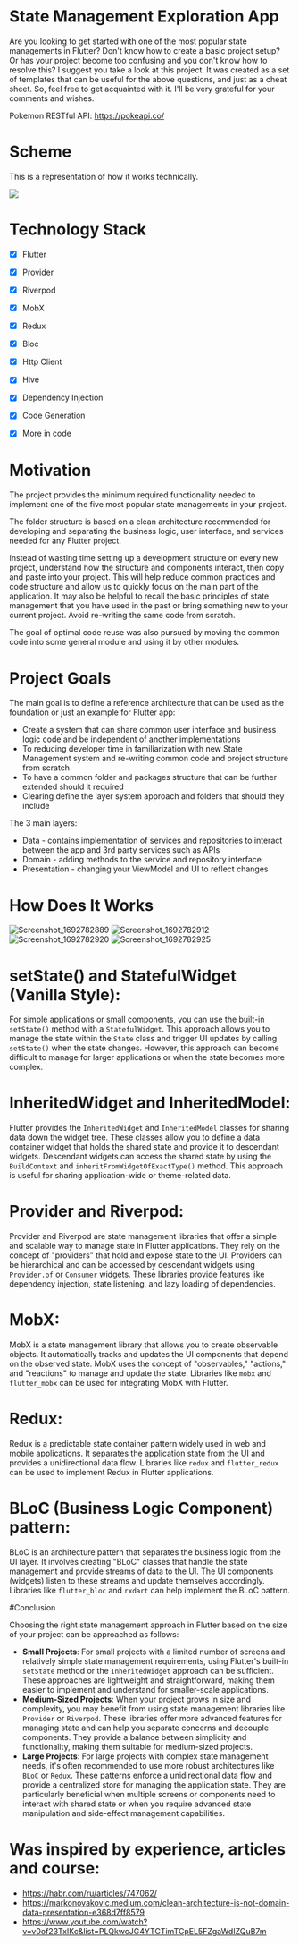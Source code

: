 # State Management Exploration App

Are you looking to get started with one of the most popular state managements in Flutter? Don't know how to create a basic project setup? Or has your project become too confusing and you don't know how to resolve this? I suggest you take a look at this project. It was created as a set of templates that can be useful for the above questions, and just as a cheat sheet. So, feel free to get acquainted with it. I'll be very grateful for your comments and wishes.

Pokemon RESTful API: https://pokeapi.co/


# Scheme

This is a representation of how it works technically.

![](assets/state_managements_scheme.png)

# Technology Stack

- [x] Flutter
- [x] Provider
- [x] Riverpod
- [x] MobX
- [x] Redux
- [x] Bloc
- [x] Http Client
- [x] Hive 
- [x] Dependency Injection
- [x] Code Generation
- [x] More in code 


# Motivation

The project provides the minimum required functionality needed to implement one of the five most popular state managements in your project.

The folder structure is based on a clean architecture recommended for developing and separating the business logic, user interface, and services needed for any Flutter project.

Instead of wasting time setting up a development structure on every new project, understand how the structure and components interact, then copy and paste into your project. This will help reduce common practices and code structure and allow us to quickly focus on the main part of the application. It may also be helpful to recall the basic principles of state management that you have used in the past or bring something new to your current project. Avoid re-writing the same code from scratch.

The goal of optimal code reuse was also pursued by moving the common code into some general module and using it by other modules.


# Project Goals

The main goal is to define a reference architecture that can be used as the foundation or just an example for Flutter app:

- Create a system that can share common user interface and business logic code and be independent of another implementations
- To reducing developer time in familiarization with new State Management system and re-writing common code and project structure from scratch
- To have a common folder and packages structure that can be further extended should it required
- Clearing define the layer system approach and folders that should they include

The 3 main layers:

- Data - contains implementation of services and repositories to interact between the app and 3rd party services such as APIs
- Domain - adding methods to the service and repository interface
- Presentation - changing your ViewModel and UI to reflect changes


# How Does It Works

![Screenshot_1692782889](https://github.com/Anonymous747/state_managements_exploration/assets/47688014/50a574df-182c-4601-a854-f1fa0760e020)
![Screenshot_1692782912](https://github.com/Anonymous747/state_managements_exploration/assets/47688014/79efc2c9-d90b-4112-9ac1-d979a9606e15)
![Screenshot_1692782920](https://github.com/Anonymous747/state_managements_exploration/assets/47688014/d9a34608-521c-496d-a671-cac3b15419aa)
![Screenshot_1692782925](https://github.com/Anonymous747/state_managements_exploration/assets/47688014/7b03d63b-c8f8-4673-8d1a-7b69b87f4803)


# **setState() and StatefulWidget** (Vanilla Style): 

For simple applications or small components, you can use the built-in `setState()` method with a `StatefulWidget`. This approach allows you to manage the state within the `State` class and trigger UI updates by calling `setState()` when the state changes. However, this approach can become difficult to manage for larger applications or when the state becomes more complex.

# **InheritedWidget and InheritedModel**:

Flutter provides the `InheritedWidget` and `InheritedModel` classes for sharing data down the widget tree. These classes allow you to define a data container widget that holds the shared state and provide it to descendant widgets. Descendant widgets can access the shared state by using the `BuildContext` and `inheritFromWidgetOfExactType()` method. This approach is useful for sharing application-wide or theme-related data.

# **Provider and Riverpod**:

Provider and Riverpod are state management libraries that offer a simple and scalable way to manage state in Flutter applications. They rely on the concept of "providers" that hold and expose state to the UI. Providers can be hierarchical and can be accessed by descendant widgets using `Provider.of` or `Consumer` widgets. These libraries provide features like dependency injection, state listening, and lazy loading of dependencies.

# **MobX**:

MobX is a state management library that allows you to create observable objects. It automatically tracks and updates the UI components that depend on the observed state. MobX uses the concept of "observables," "actions," and "reactions" to manage and update the state. Libraries like `mobx` and `flutter_mobx` can be used for integrating MobX with Flutter.

# **Redux**:

Redux is a predictable state container pattern widely used in web and mobile applications. It separates the application state from the UI and provides a unidirectional data flow. Libraries like `redux` and `flutter_redux` can be used to implement Redux in Flutter applications.

# **BLoC (Business Logic Component) pattern**:

BLoC is an architecture pattern that separates the business logic from the UI layer. It involves creating "BLoC" classes that handle the state management and provide streams of data to the UI. The UI components (widgets) listen to these streams and update themselves accordingly. Libraries like `flutter_bloc` and `rxdart` can help implement the BLoC pattern.

#Conclusion

Choosing the right state management approach in Flutter based on the size of your project can be approached as follows:

- **Small Projects**: For small projects with a limited number of screens and relatively simple state management requirements, using Flutter's built-in `setState` method or the `InheritedWidget` approach can be sufficient. These approaches are lightweight and straightforward, making them easier to implement and understand for smaller-scale applications.
- **Medium-Sized Projects**: When your project grows in size and complexity, you may benefit from using state management libraries like `Provider` or `Riverpod`. These libraries offer more advanced features for managing state and can help you separate concerns and decouple components. They provide a balance between simplicity and functionality, making them suitable for medium-sized projects.
- **Large Projects**: For large projects with complex state management needs, it's often recommended to use more robust architectures like `BLoC` or `Redux`. These patterns enforce a unidirectional data flow and provide a centralized store for managing the application state. They are particularly beneficial when multiple screens or components need to interact with shared state or when you require advanced state manipulation and side-effect management capabilities.

# Was inspired by experience, articles and course: 

- https://habr.com/ru/articles/747062/
- https://markonovakovic.medium.com/clean-architecture-is-not-domain-data-presentation-e368d7ff8579
- https://www.youtube.com/watch?v=v0of23TxIKc&list=PLQkwcJG4YTCTimTCpEL5FZgaWdIZQuB7m
